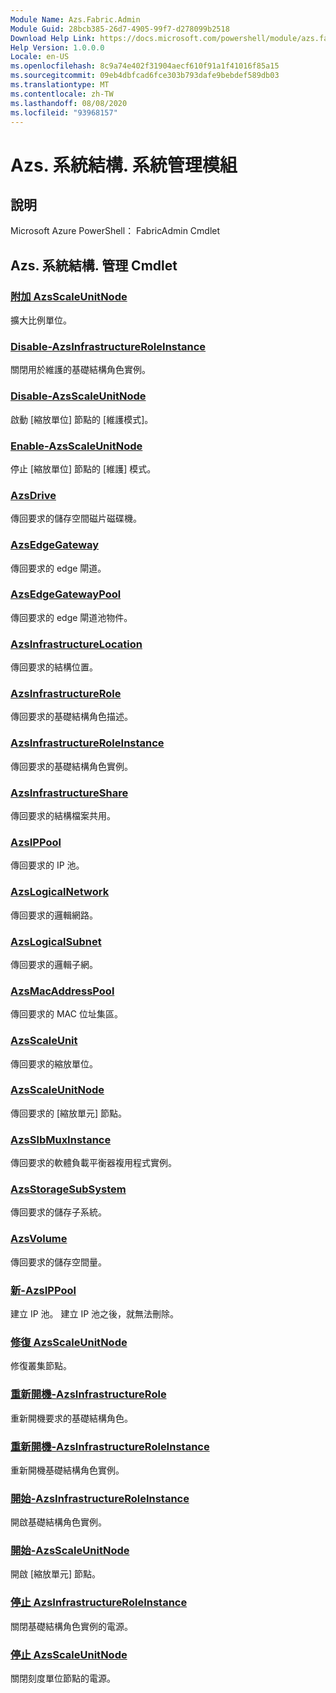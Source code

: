 ```yaml
---
Module Name: Azs.Fabric.Admin
Module Guid: 28bcb385-26d7-4905-99f7-d278099b2518
Download Help Link: https://docs.microsoft.com/powershell/module/azs.fabric.admin
Help Version: 1.0.0.0
Locale: en-US
ms.openlocfilehash: 8c9a74e402f31904aecf610f91a1f41016f85a15
ms.sourcegitcommit: 09eb4dbfcad6fce303b793dafe9bebdef589db03
ms.translationtype: MT
ms.contentlocale: zh-TW
ms.lasthandoff: 08/08/2020
ms.locfileid: "93968157"
---
```

# Azs. 系統結構. 系統管理模組
## 說明
Microsoft Azure PowerShell： FabricAdmin Cmdlet

## Azs. 系統結構. 管理 Cmdlet
### [附加 AzsScaleUnitNode](Add-AzsScaleUnitNode.md)
擴大比例單位。

### [Disable-AzsInfrastructureRoleInstance](Disable-AzsInfrastructureRoleInstance.md)
關閉用於維護的基礎結構角色實例。

### [Disable-AzsScaleUnitNode](Disable-AzsScaleUnitNode.md)
啟動 [縮放單位] 節點的 [維護模式]。

### [Enable-AzsScaleUnitNode](Enable-AzsScaleUnitNode.md)
停止 [縮放單位] 節點的 [維護] 模式。

### [AzsDrive](Get-AzsDrive.md)
傳回要求的儲存空間磁片磁碟機。

### [AzsEdgeGateway](Get-AzsEdgeGateway.md)
傳回要求的 edge 閘道。

### [AzsEdgeGatewayPool](Get-AzsEdgeGatewayPool.md)
傳回要求的 edge 閘道池物件。

### [AzsInfrastructureLocation](Get-AzsInfrastructureLocation.md)
傳回要求的結構位置。

### [AzsInfrastructureRole](Get-AzsInfrastructureRole.md)
傳回要求的基礎結構角色描述。

### [AzsInfrastructureRoleInstance](Get-AzsInfrastructureRoleInstance.md)
傳回要求的基礎結構角色實例。

### [AzsInfrastructureShare](Get-AzsInfrastructureShare.md)
傳回要求的結構檔案共用。

### [AzsIPPool](Get-AzsIPPool.md)
傳回要求的 IP 池。

### [AzsLogicalNetwork](Get-AzsLogicalNetwork.md)
傳回要求的邏輯網路。

### [AzsLogicalSubnet](Get-AzsLogicalSubnet.md)
傳回要求的邏輯子網。

### [AzsMacAddressPool](Get-AzsMacAddressPool.md)
傳回要求的 MAC 位址集區。

### [AzsScaleUnit](Get-AzsScaleUnit.md)
傳回要求的縮放單位。

### [AzsScaleUnitNode](Get-AzsScaleUnitNode.md)
傳回要求的 [縮放單元] 節點。

### [AzsSlbMuxInstance](Get-AzsSlbMuxInstance.md)
傳回要求的軟體負載平衡器複用程式實例。

### [AzsStorageSubSystem](Get-AzsStorageSubSystem.md)
傳回要求的儲存子系統。

### [AzsVolume](Get-AzsVolume.md)
傳回要求的儲存空間量。

### [新-AzsIPPool](New-AzsIPPool.md)
建立 IP 池。
建立 IP 池之後，就無法刪除。

### [修復 AzsScaleUnitNode](Repair-AzsScaleUnitNode.md)
修復叢集節點。

### [重新開機-AzsInfrastructureRole](Restart-AzsInfrastructureRole.md)
重新開機要求的基礎結構角色。

### [重新開機-AzsInfrastructureRoleInstance](Restart-AzsInfrastructureRoleInstance.md)
重新開機基礎結構角色實例。

### [開始-AzsInfrastructureRoleInstance](Start-AzsInfrastructureRoleInstance.md)
開啟基礎結構角色實例。

### [開始-AzsScaleUnitNode](Start-AzsScaleUnitNode.md)
開啟 [縮放單元] 節點。

### [停止 AzsInfrastructureRoleInstance](Stop-AzsInfrastructureRoleInstance.md)
關閉基礎結構角色實例的電源。

### [停止 AzsScaleUnitNode](Stop-AzsScaleUnitNode.md)
關閉刻度單位節點的電源。

